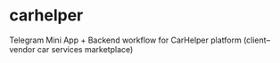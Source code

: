 # carhelper
Telegram Mini App + Backend workflow for CarHelper platform (client–vendor car services marketplace)
